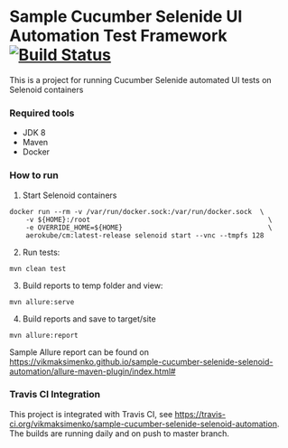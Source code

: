 Sample Cucumber Selenide UI Automation Test Framework [![Build Status](https://travis-ci.org/vikmaksimenko/sample-cucumber-selenide-selenoid-automation.svg?branch=master)](https://travis-ci.org/vikmaksimenko/sample-cucumber-selenide-selenoid-automation)
=====================================================

This is a project for running Cucumber Selenide automated UI tests on Selenoid containers

### Required tools
 
* JDK 8
* Maven
* Docker 

### How to run


1. Start Selenoid containers 
```
docker run --rm -v /var/run/docker.sock:/var/run/docker.sock  \
    -v ${HOME}:/root                                            \
    -e OVERRIDE_HOME=${HOME}                                    \
    aerokube/cm:latest-release selenoid start --vnc --tmpfs 128
```
2. Run tests:
```
mvn clean test
```
3. Build reports to temp folder and view:    
```
mvn allure:serve
```
4. Build reports and save to target/site
```
mvn allure:report
```

Sample Allure report can be found on https://vikmaksimenko.github.io/sample-cucumber-selenide-selenoid-automation/allure-maven-plugin/index.html#

### Travis CI Integration

This project is integrated with Travis CI, see https://travis-ci.org/vikmaksimenko/sample-cucumber-selenide-selenoid-automation. The builds are running daily and on push to master branch.
